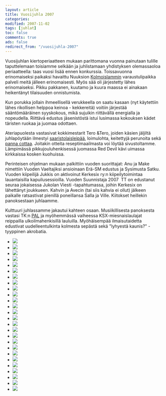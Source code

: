 ```yaml
--- 
layout: article 
title: Vuosijuhla 2007 
categories: 
modified: 2007-11-02 
tags: [juhlat]
toc: false 
comments: true 
ads: false 
redirect_from: "/vuosijuhla-2007" 
--- 
```


Vuosijuhlan kiertoperiaatteen mukaan parittomana vuonna painutaan
tulille taputtelemaan toisiamme selkään ja juhlistamaan yhdistyksen
olemassaoloa periaatteella: taas vuosi lisää ennen konkurssia.
Toissavuonna erinomaiseksi paikaksi havaittu Nuuksion
[Kolmoislammin](http://www.luontoon.fi/page.asp?Section=254) varaustulipaikka
palveli meitä jälleen erinomaisesti. Myös sää oli järjestetty lähes
erinomaiseksi. Pikku pakkanen, kuutamo ja kuura maassa ei ainakaan
heikentänyt tilaisuuden onnistumista.

Kun porukka jollain ihmeellisellä verukkeella on saatu kasaan (nyt
käytettiin lähes rikollisen helppoa keinoa - kekkereitä) voitiin
järjestää sääntömääräinen syyskokous, mikä sujuikin riittävällä
energialla ja nopeudella. Riittävä edustus jäsenistöstä istui lusimassa
kokouksen kädet täristen ruokaa ja juomaa odottaen.

Ateriapuolesta vastasivat kokkimestarit Tero &Tero, joiden käsien
jäljiltä juhlapöytään ilmestyi
[saaristolaisleipää](/majakkamestarin-saaristolaisleipa), loimulohta,
keitettyjä perunoita sekä [panna
cottaa](/panna-cotta-ja-mansikka-vadelmamelba). Joitakin otteita
reseptimaailmasta voi löytää sivustoltamme. Lämpimässä
pikkujouluhenkisessä juomassa Red Devil kävi uimassa kirkkaissa kosken
kuohuissa.

Perinteisen ohjelman mukaan palkittiin vuoden suorittajat: Anu ja Make
nimettiin Vuoden Vaeltajiksi ansioinaan Erä-SM edustus ja Sysimusta
Satku. Vuoden kiipeilijä Jukkis on aktivoinut Kerkesix ry:n
kiipeilytoimintaa lauantaisilla kapuilusessioilla. Vuoden Suunnistaja
2007  TT on edustanut seuraa jokaisessa Jukolan Viesti -tapahtumassa,
joihin Kerkesix on lähettänyt joukkueen. Kahvin ja Avecin (tai siis
kahvia ei ollut) jälkeen paikalle ratsastivat pienillä poneillansa Salla
ja Ville. Kiitokset heillekin panoksestaan juhlaamme.

Kulttuuri juhlassamme jakautui kahteen osaan. Musiikillisesta panoksesta
vastasi TK:n [PAL](http://www.tivoliaudio.com/product.php?productid=151)
ja myöhemmässä vaiheessa KSX-miesnaislaulajat reippailla
ulkoilmahenkisillä lauluilla. Myöhäisempää ilmaisutaidetta edustivat
uudelleentulkinta kolmesta sepästä sekä "lyhyestä kaunis?" -tyyppinen
akrobatia.

<div class="image-gallery">

-   [![](/Media/Default/ImageGalleries/vuosijuhla-2007/Thumbnails/111.jpg)](/Media/Default/ImageGalleries/vuosijuhla-2007/111.jpg)
-   [![](/Media/Default/ImageGalleries/vuosijuhla-2007/Thumbnails/113.jpg)](/Media/Default/ImageGalleries/vuosijuhla-2007/113.jpg)
-   [![](/Media/Default/ImageGalleries/vuosijuhla-2007/Thumbnails/114.jpg)](/Media/Default/ImageGalleries/vuosijuhla-2007/114.jpg)
-   [![](/Media/Default/ImageGalleries/vuosijuhla-2007/Thumbnails/123.jpg)](/Media/Default/ImageGalleries/vuosijuhla-2007/123.jpg)
-   [![](/Media/Default/ImageGalleries/vuosijuhla-2007/Thumbnails/125.jpg)](/Media/Default/ImageGalleries/vuosijuhla-2007/125.jpg)
-   [![](/Media/Default/ImageGalleries/vuosijuhla-2007/Thumbnails/131.jpg)](/Media/Default/ImageGalleries/vuosijuhla-2007/131.jpg)
-   [![](/Media/Default/ImageGalleries/vuosijuhla-2007/Thumbnails/133.jpg)](/Media/Default/ImageGalleries/vuosijuhla-2007/133.jpg)
-   [![](/Media/Default/ImageGalleries/vuosijuhla-2007/Thumbnails/134.jpg)](/Media/Default/ImageGalleries/vuosijuhla-2007/134.jpg)
-   [![](/Media/Default/ImageGalleries/vuosijuhla-2007/Thumbnails/141.jpg)](/Media/Default/ImageGalleries/vuosijuhla-2007/141.jpg)
-   [![](/Media/Default/ImageGalleries/vuosijuhla-2007/Thumbnails/143.jpg)](/Media/Default/ImageGalleries/vuosijuhla-2007/143.jpg)
-   [![](/Media/Default/ImageGalleries/vuosijuhla-2007/Thumbnails/145.jpg)](/Media/Default/ImageGalleries/vuosijuhla-2007/145.jpg)
-   [![](/Media/Default/ImageGalleries/vuosijuhla-2007/Thumbnails/152.jpg)](/Media/Default/ImageGalleries/vuosijuhla-2007/152.jpg)
-   [![](/Media/Default/ImageGalleries/vuosijuhla-2007/Thumbnails/153.jpg)](/Media/Default/ImageGalleries/vuosijuhla-2007/153.jpg)
-   [![](/Media/Default/ImageGalleries/vuosijuhla-2007/Thumbnails/154.jpg)](/Media/Default/ImageGalleries/vuosijuhla-2007/154.jpg)
-   [![](/Media/Default/ImageGalleries/vuosijuhla-2007/Thumbnails/155.jpg)](/Media/Default/ImageGalleries/vuosijuhla-2007/155.jpg)
-   [![](/Media/Default/ImageGalleries/vuosijuhla-2007/Thumbnails/161.jpg)](/Media/Default/ImageGalleries/vuosijuhla-2007/161.jpg)
-   [![](/Media/Default/ImageGalleries/vuosijuhla-2007/Thumbnails/162.jpg)](/Media/Default/ImageGalleries/vuosijuhla-2007/162.jpg)
-   [![](/Media/Default/ImageGalleries/vuosijuhla-2007/Thumbnails/172.jpg)](/Media/Default/ImageGalleries/vuosijuhla-2007/172.jpg)
-   [![](/Media/Default/ImageGalleries/vuosijuhla-2007/Thumbnails/173.jpg)](/Media/Default/ImageGalleries/vuosijuhla-2007/173.jpg)
-   [![](/Media/Default/ImageGalleries/vuosijuhla-2007/Thumbnails/174.jpg)](/Media/Default/ImageGalleries/vuosijuhla-2007/174.jpg)
-   [![](/Media/Default/ImageGalleries/vuosijuhla-2007/Thumbnails/175.jpg)](/Media/Default/ImageGalleries/vuosijuhla-2007/175.jpg)
-   [![](/Media/Default/ImageGalleries/vuosijuhla-2007/Thumbnails/215.jpg)](/Media/Default/ImageGalleries/vuosijuhla-2007/215.jpg)
-   [![](/Media/Default/ImageGalleries/vuosijuhla-2007/Thumbnails/223.jpg)](/Media/Default/ImageGalleries/vuosijuhla-2007/223.jpg)
-   [![](/Media/Default/ImageGalleries/vuosijuhla-2007/Thumbnails/224.jpg)](/Media/Default/ImageGalleries/vuosijuhla-2007/224.jpg)
-   [![](/Media/Default/ImageGalleries/vuosijuhla-2007/Thumbnails/232.jpg)](/Media/Default/ImageGalleries/vuosijuhla-2007/232.jpg)
-   [![](/Media/Default/ImageGalleries/vuosijuhla-2007/Thumbnails/233.jpg)](/Media/Default/ImageGalleries/vuosijuhla-2007/233.jpg)

</div>
